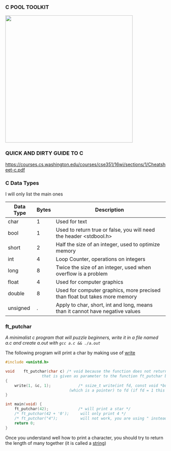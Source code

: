 ### C POOL TOOLKIT

<IMG SRC="https://64.media.tumblr.com/ab95eba62064b6ca1622dbcf4fb50a63/tumblr_otjmkidZks1us7drco1_500.jpg" WIDTH="400">

### QUICK AND DIRTY GUIDE TO C

https://courses.cs.washington.edu/courses/cse351/16wi/sections/1/Cheatsheet-c.pdf

### C Data Types

I will only list the main ones

|Data Type|Bytes|Description|
|-|-|-|
|char|1|Used for text
|bool|1|Used to return true or false, you will need the header <stdbool.h>
|short|2|Half the size of an integer, used to optimize memory
|int|4|Loop Counter, operations on integers
|long|8|Twice the size of an integer, used when overflow is a problem
|float|4|Used for computer graphics
|double|8|Used for computer graphics, more precised than float but takes more memory
|unsigned|.|Apply to char, short, int and long, means than it cannot have negative values

### ft_putchar

*A minimalist c program that will puzzle beginners, write it in a file named a.c and create a.out with ```gcc a.c && ./a.out```*

The following program will print a char by making use of [write](http://man7.org/linux/man-pages/man2/write.2.html)

```c
#include <unistd.h>

void	ft_putchar(char c) /* void because the function does not return any value, it writes directly, char is the type of the variable c 
				that is given as parameter to the function ft_putchar by the main function. */
{
	write(1, &c, 1);			/* ssize_t write(int fd, const void *buf, size_t count); or in human language: write count letters of buf 
							(which is a pointer) to fd (if fd = 1 this is your terminal, stdout) */
}

int	main(void) {
	ft_putchar(42);				/* will print a star */
	/* ft_putchar(42 + '0');	 will only print 4 */
	/* ft_putchar("4");			 will not work, you are using " instead of ', so C language think it is a char array. */
	return 0;
}
```

Once you understand well how to print a character, you should try to return the length of many together 
(it is called a [string](https://en.wikipedia.org/wiki/String_(computer_science)))